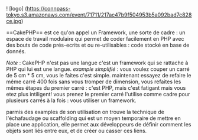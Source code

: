 ! [logo] (https://connpass-tokyo.s3.amazonaws.com/event/71711/217ac47b9f504953b5a092bad7c828ce.jpg)


==CakePHP== est ce qu'on appel un Framework, une sorte de cadre : un espace de travail modulaire qui permet de coder facilement en PHP avec des bouts de code prés-ecrits et ou re-utilisables : code stocké en base de donnés.

*Note* : CakePHP n'est pas une langue c'est un framework qui se rattache à PHP qui lui est une langue.
_example simplifié_ : vous voulez couper un carré de 5 cm * 5 cm, vous le faites c'est simple.
maintenant essayez de refaire le même carré 400 fois sans vous tromper de dimension, vous refaites les mêmes étapes du premier carré : c'est PHP, mais c'est fatigant mais vous etez plus intiligent! vous prenez le premier carré l'utilise comme cadre pour plusieurs carrés à la fois : vous utiliser un framework.

parmis des examples de son utilisation on trouve la technique de l'échafaudage ou scaffolding qui est un moyen temporaire de mettre en place une application, elle permet  aux développeurs de définir comment les objets sont liés entre eux, et de créer ou casser ces liens. 




